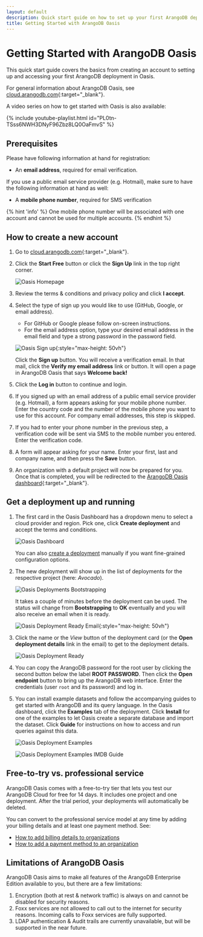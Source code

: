 ```yaml
---
layout: default
description: Quick start guide on how to set up your first ArangoDB deployment in Oasis.
title: Getting Started with ArangoDB Oasis
---
```

# Getting Started with ArangoDB Oasis

This quick start guide covers the basics from creating an account to setting up
and accessing your first ArangoDB deployment in Oasis.

For general information about ArangoDB Oasis, see
[cloud.arangodb.com](https://cloud.arangodb.com/home?utm_source=docs&utm_medium=cluster_pages&utm_campaign=docs_traffic){:target="_blank"}.

A video series on how to get started with Oasis is also available:

{% include youtube-playlist.html id="PL0tn-TSss6NWH3DNyF96Zbz8LQ0OaFmvS" %}

## Prerequisites

Please have following information at hand for registration:

- An **email address**, required for email verification.

If you use a public email service provider (e.g. Hotmail), make sure to have
the following information at hand as well:

- A **mobile phone number**, required for SMS verification

{% hint 'info' %}
One mobile phone number will be associated with one account and cannot be
used for multiple accounts.
{% endhint %}

## How to create a new account

1. Go to [cloud.arangodb.com](https://cloud.arangodb.com/home?utm_source=docs&utm_medium=cluster_pages&utm_campaign=docs_traffic){:target="_blank"}.
2. Click the __Start Free__ button or click the __Sign Up__ link in the top
   right corner.

   ![Oasis Homepage](images/oasis-homepage.png)

3. Review the terms & conditions and privacy policy and click __I accept__.
4. Select the type of sign up you would like to use (GitHub, Google, or
   email address).
     - For GitHub or Google please follow on-screen instructions.
     - For the email address option, type your desired email address in the
       email field and type a strong password in the password field.

     ![Oasis Sign up](images/oasis-signup.png){:style="max-height: 50vh"}

   Click the __Sign up__ button. You will receive a verification email. In that
   mail, click the __Verify my email address__ link or button.
   It will open a page in ArangoDB Oasis that says __Welcome back!__
5. Click the __Log in__ button to continue and login.
6. If you signed up with an email address of a public email service provider (e.g. Hotmail),
   a form appears asking for your mobile phone number. Enter the country code
   and the number of the mobile phone you want to use for this account.
   For company email addresses, this step is skipped.
7. If you had to enter your phone number in the previous step, a verification
   code will be sent via SMS to the mobile number you entered. Enter the
   verification code.
8. A form will appear asking for your name. Enter your first, last and company
   name, and then press the __Save__ button.
9. An organization with a default project will now be prepared for you.
   Once that is completed, you will be redirected to the
   [ArangoDB Oasis dashboard](https://cloud.arangodb.com/dashboard){:target="_blank"}.

## Get a deployment up and running

1. The first card in the Oasis Dashboard has a dropdown menu to select a cloud
   provider and region. Pick one, click __Create deployment__ and accept the
   terms and conditions.

   ![Oasis Dashboard](images/oasis-dashboard.png)

   You can also [create a deployment](deployments.html#how-to-create-a-new-deployment)
   manually if you want fine-grained configuration options.
2. The new deployment will show up in the list of deployments for the 
   respective project (here: _Avocado_).

   ![Oasis Deployments Bootstrapping](images/oasis-deployments-bootstrapping.png)

   It takes a couple of minutes before the deployment can be used. The status
   will change from __Bootstrapping__ to __OK__ eventually and you will also
   receive an email when it is ready.

   ![Oasis Deployment Ready Email](images/oasis-deployment-ready-email.png){:style="max-height: 50vh"}

3. Click the name or the _View_ button of the deployment card (or the
   __Open deployment details__ link in the email) to get to the deployment
   details.

   ![Oasis Deployment Ready](images/oasis-deployment-ready.png)

4. You can copy the ArangoDB password for the root user by clicking the second
   button below the label __ROOT PASSWORD__. Then click the __Open endpoint__
   button to bring up the ArangoDB web interface. Enter the credentials
   (user `root` and its password) and log in.

5. You can install example datasets and follow the accompanying guides to get
   started with ArangoDB and its query language. In the Oasis dashboard, click
   the __Examples__ tab of the deployment. Click __Install__ for one of the
   examples to let Oasis create a separate database and import the dataset.
   Click __Guide__ for instructions on how to access and run queries against
   this data.

   ![Oasis Deployment Examples](images/oasis-deployment-examples.png)

   ![Oasis Deployment Examples IMDB Guide](images/oasis-deployment-examples-imdb-guide.png)

## Free-to-try vs. professional service

ArangoDB Oasis comes with a free-to-try tier that lets you test our ArangoDB
Cloud for free for 14 days. It includes one project and one deployment.
After the trial period, your deployments will automatically be deleted.

You can convert to the professional service model at any time by adding 
your billing details and at least one payment method. See:
- [How to add billing details to organizations](billing.html#how-to-add-billing-details)
- [How to add a payment method to an organization](billing.html#how-to-add-a-payment-method)

## Limitations of ArangoDB Oasis

ArangoDB Oasis aims to make all features of the ArangoDB Enterprise Edition
available to you, but there are a few limitations:

1. Encryption (both at rest & network traffic) is always on and cannot be
   disabled for security reasons.
2. Foxx services are not allowed to call out to the internet for security
   reasons. Incoming calls to Foxx services are fully supported.
3. LDAP authentication & Audit trails are currently unavailable, but will be
   supported in the near future.

